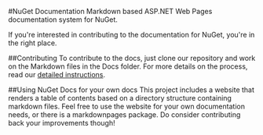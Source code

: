 #NuGet Documentation
Markdown based ASP.NET Web Pages documentation system for NuGet. 

If you're interested in contributing to the documentation for NuGet, you're in the right place.

##Contributing
To contribute to the docs, just clone our repository and work on the Markdown files in the Docs folder. For more details on the process, read our [detailed instructions](http://docs.nuget.org/docs/Contribute/Contributing-to-NuGet-Documentation).

##Using NuGet Docs for your own docs
This project includes a website that renders a table of contents based on a directory structure containing markdown files. Feel free to use the website for your own documentation needs, or there is a markdownpages package. Do consider contributing back your improvements though!

